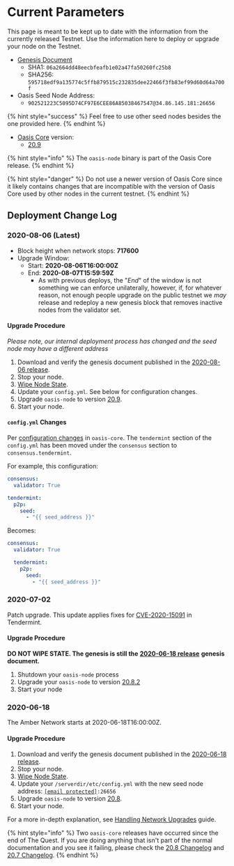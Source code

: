 # Current Parameters

This page is meant to be kept up to date with the information from the currently released Testnet. Use the information here to deploy or upgrade your node on the Testnet.

* [Genesis Document](https://github.com/oasisprotocol/public-testnet-artifacts/releases/download/2020-08-06/genesis.json)
  * SHA1: `06a2664dd48eecbfeafb1e02a47fa50260fc25b8`
  * SHA256: `595718edf9a135774c5ffb879515c232835dee22466f3fb83ef99d60d64a700f`
* Oasis Seed Node Address:
  * `902521223C5095D74CF97E6CEE86A85038467547@34.86.145.181:26656`

{% hint style="success" %}
Feel free to use other seed nodes besides the one provided here.
{% endhint %}

* [Oasis Core](https://github.com/oasisprotocol/oasis-core) version:
  * [20.9](https://github.com/oasisprotocol/oasis-core/releases/tag/v20.9)

{% hint style="info" %}
The `oasis-node` binary is part of the Oasis Core release.
{% endhint %}

{% hint style="danger" %}
Do not use a newer version of Oasis Core since it likely contains changes that are incompatible with the version of Oasis Core used by other nodes in the current testnet.
{% endhint %}

## Deployment Change Log <a id="deployment-change-log"></a>

### 2020-08-06 \(Latest\) <a id="_2020-08-06-latest"></a>

* Block height when network stops: **717600**
* Upgrade Window:
  * Start: **2020-08-06T16:00:00Z**
  * End: **2020-08-07T15:59:59Z**
    * As with previous deploys, the "_End_" of the window is not something we can enforce unilaterally, however, if, for whatever reason, not enough people upgrade on the public testnet we _may_ release and redeploy a new genesis block that removes inactive nodes from the validator set.

#### Upgrade Procedure <a id="upgrade-procedure"></a>

_Please note, our internal deployment process has changed and the seed node may have a different address_

1. Download and verify the genesis document published in the [2020-08-06 release](https://github.com/oasisprotocol/public-testnet-artifacts/releases/tag/2020-08-06).
2. Stop your node.
3. [Wipe Node State](https://docs.oasis.dev/operators/maintenance/wiping-node-state.html#state-wipe-and-keep-node-identity).
4. Update your `config.yml`. See below for configuration changes.
5. Upgrade `oasis-node` to version [20.9](https://github.com/oasisprotocol/oasis-core/releases/tag/v20.9).
6. Start your node.

#### `config.yml` Changes <a id="config-yml-changes"></a>

Per [configuration changes](https://github.com/oasisprotocol/oasis-core/blob/master/CHANGELOG.md#configuration-changes) in `oasis-core`. The `tendermint` section of the `config.yml` has been moved under the `consensus` section to `consensus.tendermint`.

For example, this configuration:

```yaml
consensus:
  validator: True

tendermint:
  p2p:
    seed:
      - "{{ seed_address }}"
```

Becomes:

```yaml
consensus:
  validator: True

  tendermint:
    p2p:
      seed:
        - "{{ seed_address }}"
```

### 2020-07-02 <a id="_2020-07-02"></a>

Patch upgrade. This update applies fixes for [CVE-2020-15091](https://github.com/tendermint/tendermint/security/advisories/GHSA-6jqj-f58p-mrw3) in Tendermint.

#### Upgrade Procedure <a id="upgrade-procedure-2"></a>

**DO NOT WIPE STATE. The genesis is still the** [**2020-06-18 release**](https://github.com/oasisprotocol/public-testnet-artifacts/releases/tag/2020-06-18) **genesis document.**

1. Shutdown your `oasis-node` process
2. Upgrade your `oasis-node` to version [20.8.2](https://github.com/oasisprotocol/oasis-core/releases/tag/v20.8.2)
3. Start your node

### 2020-06-18 <a id="_2020-06-18"></a>

The Amber Network starts at 2020-06-18T16:00:00Z.

#### Upgrade Procedure <a id="upgrade-procedure-3"></a>

1. Download and verify the genesis document published in the [2020-06-18 release](https://github.com/oasisprotocol/public-testnet-artifacts/releases/tag/2020-06-18).
2. Stop your node.
3. [Wipe Node State](https://docs.oasis.dev/operators/maintenance/wiping-node-state.html#state-wipe-and-keep-node-identity).
4. Update your `/serverdir/etc/config.yml` with the new seed node address: [`[email protected]`](https://docs.oasis.dev/cdn-cgi/l/email-protection)`:26656`
5. Upgrade `oasis-node` to version [20.8](https://github.com/oasisprotocol/oasis-core/releases/tag/v20.8).
6. Start your node.

For a more in-depth explanation, see [Handling Network Upgrades](https://docs.oasis.dev/operators/maintenance/handling-network-upgrades.html) guide.

{% hint style="info" %}
Two `oasis-core` releases have occurred since the end of The Quest. If you are doing anything that isn't part of the normal documentation and you see it failing, please check the [20.8 Changelog](https://github.com/oasisprotocol/oasis-core/blob/v20.8/CHANGELOG.md#208-2020-06-16) and [20.7 Changelog](https://github.com/oasisprotocol/oasis-core/blob/v20.8/CHANGELOG.md#207-2020-06-08).
{% endhint %}

